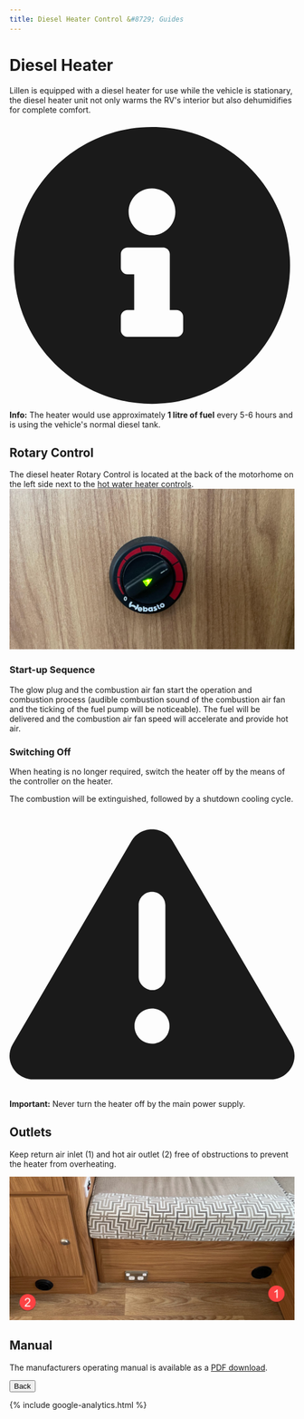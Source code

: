 ```yaml
---
title: Diesel Heater Control &#8729; Guides 
---
```


<link href="../styles/custom.css" rel="stylesheet" />
<link rel="stylesheet" href="https://cdn.jsdelivr.net/npm/bootstrap@4.6.1/dist/css/bootstrap.min.css" integrity="sha384-zCbKRCUGaJDkqS1kPbPd7TveP5iyJE0EjAuZQTgFLD2ylzuqKfdKlfG/eSrtxUkn" crossorigin="anonymous">

# Diesel Heater
Lillen is equipped with a diesel heater for use while the vehicle is stationary,
the diesel heater unit not only warms the RV's interior but also dehumidifies for complete comfort. 

<div class="alert alert-info">
    <svg class="svg-inline--fa fa-info-circle fa-w-16" aria-hidden="true" focusable="false" data-prefix="fas" data-icon="info-circle" role="img" xmlns="http://www.w3.org/2000/svg" viewBox="0 0 512 512" data-fa-i2svg=""><path fill="currentColor" d="M256 8C119.043 8 8 119.083 8 256c0 136.997 111.043 248 248 248s248-111.003 248-248C504 119.083 392.957 8 256 8zm0 110c23.196 0 42 18.804 42 42s-18.804 42-42 42-42-18.804-42-42 18.804-42 42-42zm56 254c0 6.627-5.373 12-12 12h-88c-6.627 0-12-5.373-12-12v-24c0-6.627 5.373-12 12-12h12v-64h-12c-6.627 0-12-5.373-12-12v-24c0-6.627 5.373-12 12-12h64c6.627 0 12 5.373 12 12v100h12c6.627 0 12 5.373 12 12v24z"></path></svg>
    <strong>Info:</strong> The heater would use approximately <b>1 litre of fuel</b> every 5-6 hours and is 
using the vehicle's normal diesel tank.
</div>


## Rotary Control
The diesel heater Rotary Control is located at the back of the motorhome on the left side next to the [hot water heater controls](hot-water-system.md).
![control panel](images/diesel-heater-control.jpg)

### Start-up Sequence
The glow plug and the combustion air fan start the operation and combustion process 
(audible combustion sound of the combustion air fan and the ticking of the fuel pump will be noticeable). The fuel will be delivered and the combustion air fan speed will accelerate and provide hot air.

### Switching Off
When heating is no longer required, switch the heater off by the means of the controller on the heater.

The combustion will be extinguished, followed by a shutdown cooling cycle.

<div class="alert alert-danger">
    <svg class="svg-inline--fa fa-triangle-exclamation fa-w-16" aria-hidden="true" focusable="false" data-prefix="fas" data-icon="triangle-exclamation" role="img" xmlns="http://www.w3.org/2000/svg" viewBox="0 0 512 512"><path fill="currentColor" d="M506.3 417l-213.3-364c-16.33-28-57.54-28-73.98 0l-213.2 364C-10.59 444.9 9.849 480 42.74 480h426.6C502.1 480 522.6 445 506.3 417zM232 168c0-13.25 10.75-24 24-24S280 154.8 280 168v128c0 13.25-10.75 24-23.1 24S232 309.3 232 296V168zM256 416c-17.36 0-31.44-14.08-31.44-31.44c0-17.36 14.07-31.44 31.44-31.44s31.44 14.08 31.44 31.44C287.4 401.9 273.4 416 256 416z"/></svg>  
    <strong>Important:</strong> Never turn the heater off by the main power supply.  
</div>

## Outlets
Keep return air inlet (1) and hot air outlet (2) free of obstructions to prevent the heater from overheating.

![control panel](images/diesel-heater-inlet-and-outlet.jpg)

## Manual
The manufacturers operating manual is available as a [PDF download](/docs/diesel-heater.pdf). 

<a href="/guides/#guides"><button class="nav-button"><i class="arrow arrow-left"></i> Back</button></a>

{% include google-analytics.html %}